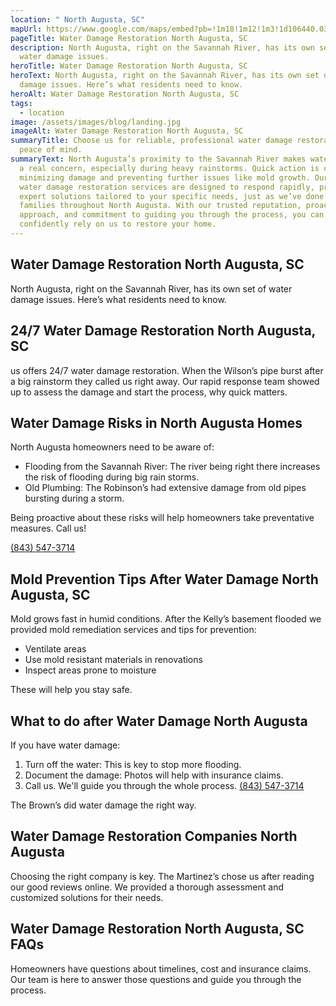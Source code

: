 ```yaml
---
location: " North Augusta, SC"
mapUrl: https://www.google.com/maps/embed?pb=!1m18!1m12!1m3!1d106440.03938385975!2d-82.03588804853936!3d33.520853170468946!2m3!1f0!2f0!3f0!3m2!1i1024!2i768!4f13.1!3m3!1m2!1s0x88f9cca12803caa5%3A0x366e37e61f71aa0c!2sNorth%20Augusta%2C%20SC%2C%20USA!5e0!3m2!1sen!2sph!4v1728743956292!5m2!1sen!2sph
pageTitle: Water Damage Restoration North Augusta, SC
description: North Augusta, right on the Savannah River, has its own set of
  water damage issues.
heroTitle: Water Damage Restoration North Augusta, SC
heroText: North Augusta, right on the Savannah River, has its own set of water
  damage issues. Here’s what residents need to know.
heroAlt: Water Damage Restoration North Augusta, SC
tags:
  - location
image: /assets/images/blog/landing.jpg
imageAlt: Water Damage Restoration North Augusta, SC
summaryTitle: Choose us for reliable, professional water damage restoration and
  peace of mind.
summaryText: North Augusta’s proximity to the Savannah River makes water damage
  a real concern, especially during heavy rainstorms. Quick action is crucial in
  minimizing damage and preventing further issues like mold growth. Our 24/7
  water damage restoration services are designed to respond rapidly, providing
  expert solutions tailored to your specific needs, just as we’ve done for
  families throughout North Augusta. With our trusted reputation, proactive
  approach, and commitment to guiding you through the process, you can
  confidently rely on us to restore your home.
---
```

## Water Damage Restoration North Augusta, SC

North Augusta, right on the Savannah River, has its own set of water damage issues. Here’s what residents need to know.

## 24/7 Water Damage Restoration North Augusta, SC

us offers 24/7 water damage restoration. When the Wilson’s pipe burst after a big rainstorm they called us right away. Our rapid response team showed up to assess the damage and start the process, why quick matters.

## Water Damage Risks in North Augusta Homes

North Augusta homeowners need to be aware of:

* Flooding from the Savannah River: The river being right there increases the risk of flooding during big rain storms.
* Old Plumbing: The Robinson’s had extensive damage from old pipes bursting during a storm.

Being proactive about these risks will help homeowners take preventative measures. Call us! 

[(843) 547-3714](tel:8435473714)

## Mold Prevention Tips After Water Damage North Augusta, SC

Mold grows fast in humid conditions. After the Kelly’s basement flooded we provided mold remediation services and tips for prevention:

* Ventilate areas
* Use mold resistant materials in renovations
* Inspect areas prone to moisture

These will help you stay safe.

## What to do after Water Damage North Augusta

If you have water damage:

1. Turn off the water: This is key to stop more flooding.
2. Document the damage: Photos will help with insurance claims.
3. Call us. We'll guide you through the whole process. [(843) 547-3714](tel:8435473714)

The Brown’s did water damage the right way.

## Water Damage Restoration Companies North Augusta

Choosing the right company is key. The Martinez’s chose us after reading our good reviews online. We provided a thorough assessment and customized solutions for their needs.

## Water Damage Restoration North Augusta, SC FAQs

Homeowners have questions about timelines, cost and insurance claims. Our team is here to answer those questions and guide you through the process.
